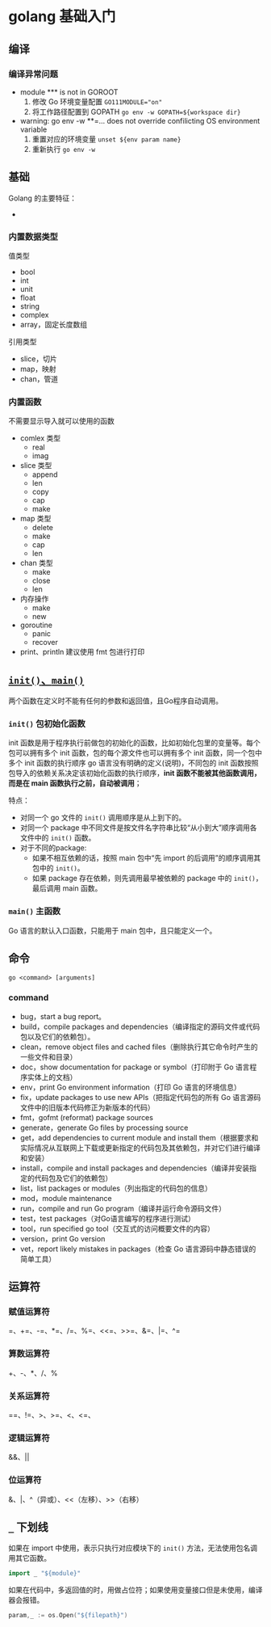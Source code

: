 # golang 基础入门

## 编译

### 编译异常问题

- module *** is not in GOROOT
  1. 修改 Go 环境变量配置 `GO111MODULE="on"`
  1. 将工作路径配置到 GOPATH `go env -w GOPATH=${workspace dir}`
- warning: go env -w **=... does not override confilicting OS environment variable
  1. 重置对应的环境变量 `unset ${env param name}`
  1. 重新执行 `go env -w`

## 基础

Golang 的主要特征：

-

### 内置数据类型

值类型

- bool
- int
- unit
- float
- string
- complex
- array，固定长度数组

引用类型

- slice，切片
- map，映射
- chan，管道

### 内置函数

不需要显示导入就可以使用的函数

- comlex 类型
    - real
    - imag
- slice 类型
    - append
    - len
    - copy
    - cap
    - make
- map 类型
    - delete
    - make
    - cap
    - len
- chan 类型
    - make
    - close
    - len
- 内存操作
    - make
    - new
- goroutine
    - panic
    - recover
- print、println
  建议使用 fmt 包进行打印

## [`init()`、`main()`](https://www.topgoer.cn/docs/golang/chapter02-3)

两个函数在定义时不能有任何的参数和返回值，且Go程序自动调用。

### `init()` 包初始化函数

init 函数是用于程序执行前做包的初始化的函数，比如初始化包里的变量等。每个包可以拥有多个 init 函数，包的每个源文件也可以拥有多个 init 函数，同一个包中多个 init 函数的执行顺序 go 语言没有明确的定义(说明)，不同包的 init 函数按照包导入的依赖关系决定该初始化函数的执行顺序，**init 函数不能被其他函数调用，而是在 main 函数执行之前，自动被调用**；

特点：

- 对同一个 go 文件的 `init()` 调用顺序是从上到下的。
- 对同一个 package 中不同文件是按文件名字符串比较“从小到大”顺序调用各文件中的 `init()` 函数。
- 对于不同的package:
    - 如果不相互依赖的话，按照 main 包中“先 import 的后调用”的顺序调用其包中的 `init()`。
    - 如果 package 存在依赖，则先调用最早被依赖的 package 中的 `init()`，最后调用 main 函数。

### `main()` 主函数

Go 语言的默认入口函数，只能用于 main 包中，且只能定义一个。

## 命令

`go <command> [arguments]`

### command

- bug，start a bug report。
- build，compile packages and dependencies（编译指定的源码文件或代码包以及它们的依赖包）。
- clean，remove object files and cached files（删除执行其它命令时产生的一些文件和目录）
- doc，show documentation for package or symbol（打印附于 Go 语言程序实体上的文档）
- env，print Go environment information（打印 Go 语言的环境信息）
- fix，update packages to use new APIs（把指定代码包的所有 Go 语言源码文件中的旧版本代码修正为新版本的代码）
- fmt，gofmt (reformat) package sources
- generate，generate Go files by processing source
- get，add dependencies to current module and install them（根据要求和实际情况从互联网上下载或更新指定的代码包及其依赖包，并对它们进行编译和安装）
- install，compile and install packages and dependencies（编译并安装指定的代码包及它们的依赖包）
- list，list packages or modules（列出指定的代码包的信息）
- mod，module maintenance
- run，compile and run Go program（编译并运行命令源码文件）
- test，test packages（对Go语言编写的程序进行测试）
- tool，run specified go tool（交互式的访问概要文件的内容）
- version，print Go version
- vet，report likely mistakes in packages（检查 Go 语言源码中静态错误的简单工具）

## 运算符

### 赋值运算符

=、+=、-=、*=、/=、%=、<<=、>>=、&=、|=、^=

### 算数运算符

+、-、*、/、%

### 关系运算符

==、!=、>、>=、<、<=、

### 逻辑运算符

&&、||

### 位运算符

&、|、^（异或）、<<（左移）、>>（右移）

## `_` 下划线

如果在 import 中使用，表示只执行对应模块下的 `init()` 方法，无法使用包名调用其它函数。

```go
import _ "${module}"
```

如果在代码中，多返回值的时，用做占位符；如果使用变量接口但是未使用，编译器会报错。

```go
param,_ := os.Open("${filepath}")
```
